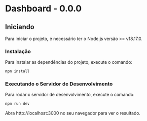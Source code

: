 # Dashboard - 0.0.0

## Iniciando

Para iniciar o projeto, é necessário ter o Node.js versão >= v18.17.0.

### Instalação

Para instalar as dependências do projeto, execute o comando:

```bash
npm install 
```

### Executando o Servidor de Desenvolvimento

Para rodar o servidor de desenvolvimento, execute o comando:

```bash
npm run dev
```

Abra http://localhost:3000 no seu navegador para ver o resultado.
